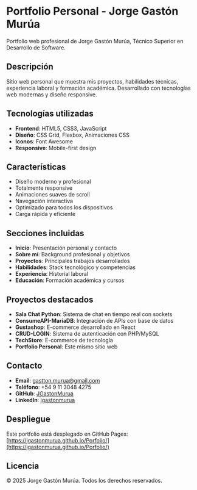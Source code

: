 # Portfolio Personal - Jorge Gastón Murúa

Portfolio web profesional de Jorge Gastón Murúa, Técnico Superior en Desarrollo de Software.

## Descripción

Sitio web personal que muestra mis proyectos, habilidades técnicas, experiencia laboral y formación académica. Desarrollado con tecnologías web modernas y diseño responsive.

## Tecnologías utilizadas

- **Frontend**: HTML5, CSS3, JavaScript
- **Diseño**: CSS Grid, Flexbox, Animaciones CSS
- **Iconos**: Font Awesome
- **Responsive**: Mobile-first design

## Características

- Diseño moderno y profesional
- Totalmente responsive
- Animaciones suaves de scroll
- Navegación interactiva
- Optimizado para todos los dispositivos
- Carga rápida y eficiente

## Secciones incluidas

- **Inicio**: Presentación personal y contacto
- **Sobre mí**: Background profesional y objetivos
- **Proyectos**: Principales trabajos desarrollados
- **Habilidades**: Stack tecnológico y competencias
- **Experiencia**: Historial laboral
- **Educación**: Formación académica y cursos

## Proyectos destacados

- **Sala Chat Python**: Sistema de chat en tiempo real con sockets
- **ConsumeAPI-MariaDB**: Integración de APIs con base de datos
- **Gustashop**: E-commerce desarrollado en React
- **CRUD-LOGIN**: Sistema de autenticación con PHP/MySQL
- **TechStore**: E-commerce de tecnología
- **Portfolio Personal**: Este mismo sitio web

## Contacto

- **Email**: gastton.murua@gmail.com
- **Teléfono**: +54 9 11 3048 4275
- **GitHub**: [JGastonMurua](https://github.com/JGastonMurua)
- **LinkedIn**: [jgastonmurua](https://linkedin.com/in/jgastonmurua)


## Despliegue

Este portfolio está desplegado en GitHub Pages:
[https://jgastonmurua.github.io/Porfolio/](https://jgastonmurua.github.io/Porfolio/)

## Licencia


© 2025 Jorge Gastón Murúa. Todos los derechos reservados.

